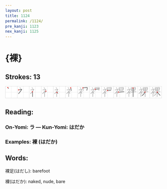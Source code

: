 ```yaml
---
layout: post
title: 1124
permalink: /1124/
pre_kanji: 1123
nex_kanji: 1125
---
```


# {裸}

## Strokes: 13

<div class="stroke"><img src="../images/E8A3B8.png" /></div>

## Reading:

### On-Yomi: ラ &mdash; Kun-Yomi: はだか

### Examples: 裸 (はだか)

## Words:

裸足(はだし): barefoot

裸(はだか): naked, nude, bare
